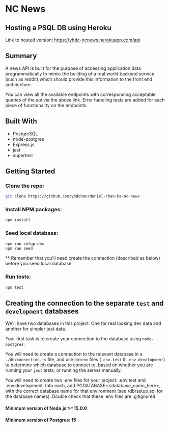 # NC News

## Hosting a PSQL DB using Heroku

Link to hosted version: https://yhdc-ncnews.herokuapp.com/api

## Summary

A news API is built for the purpose of accessing application data programmatically to mimic the building of a real world backend service (such as reddit) which should provide this information to the front end architecture.

You can view all the available endpoints with corresponding acceptable queries of the api via the above link. Error handling tests are added for each piece of functionality on the endpoints.

## Built With

- PostgreSQL
- node-postgres
- Express.js
- jest
- supertest

## Getting Started

### Clone the repo:

```sh
git clone https://github.com/yhdchan/daniel-chan-be-nc-news
```

### Install NPM packages:

```sh
npm install
```

### Seed local database:

```sh
npm run setup-dbs
npm run seed
```

\*\* Remember that you'll need create the connection (described as below) before you seed local database

### Run tests:

```sh
npm test
```

## Creating the connection to the separate `test` and `development` databases

We'll have two databases in this project. One for real looking dev data and another for simpler test data.

Your first task is to create your connection to the database using `node-postgres`.

You will need to create a connection to the relevant database in a `./db/connection.js` file, and use `dotenv` files (`.env.test` & `.env.development`) to determine which database to connect to, based on whether you are running your `jest` tests, or running the server manually.

You will need to create two .env files for your project: .env.test and .env.development. Into each, add PGDATABASE=<database_name_here>, with the correct database name for that environment (see /db/setup.sql for the database names). Double check that these .env files are .gitignored.

#### Minimum version of Node.js:>=15.0.0

#### Minimum version of Postgres: 15
